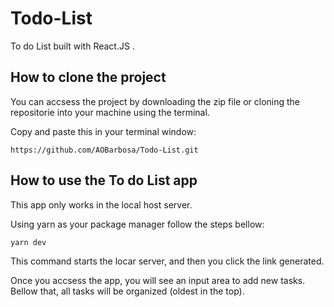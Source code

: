 # Todo-List

To do List built with React.JS .

## How to clone the project

You can accsess the project by downloading the zip file or cloning the repositorie into your machine using the terminal.

Copy and paste this in your terminal window:

```
https://github.com/AOBarbosa/Todo-List.git
```

## How to use the To do List app

This app only works in the local host server.

Using yarn as your package manager follow the steps bellow:

```
yarn dev
```

This command starts the locar server, and then you click the link generated.

Once you accsess the app, you will see an input area to add new tasks. Bellow that, all tasks will be organized (oldest in the top).

